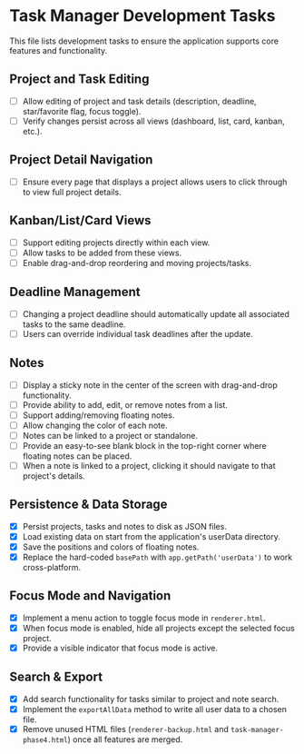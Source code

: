# Task Manager Development Tasks

This file lists development tasks to ensure the application supports core features and functionality.

## Project and Task Editing
- [ ] Allow editing of project and task details (description, deadline, star/favorite flag, focus toggle).
- [ ] Verify changes persist across all views (dashboard, list, card, kanban, etc.).

## Project Detail Navigation
- [ ] Ensure every page that displays a project allows users to click through to view full project details.

## Kanban/List/Card Views
- [ ] Support editing projects directly within each view.
- [ ] Allow tasks to be added from these views.
- [ ] Enable drag-and-drop reordering and moving projects/tasks.

## Deadline Management
- [ ] Changing a project deadline should automatically update all associated tasks to the same deadline.
- [ ] Users can override individual task deadlines after the update.

## Notes
- [ ] Display a sticky note in the center of the screen with drag-and-drop functionality.
- [ ] Provide ability to add, edit, or remove notes from a list.
- [ ] Support adding/removing floating notes.
- [ ] Allow changing the color of each note.
- [ ] Notes can be linked to a project or standalone.
- [ ] Provide an easy-to-see blank block in the top-right corner where floating notes can be placed.
- [ ] When a note is linked to a project, clicking it should navigate to that project's details.

## Persistence & Data Storage
- [x] Persist projects, tasks and notes to disk as JSON files.
- [x] Load existing data on start from the application's userData directory.
- [x] Save the positions and colors of floating notes.
- [x] Replace the hard-coded `basePath` with `app.getPath('userData')` to work cross-platform.

## Focus Mode and Navigation
- [x] Implement a menu action to toggle focus mode in `renderer.html`.
- [x] When focus mode is enabled, hide all projects except the selected focus project.
- [x] Provide a visible indicator that focus mode is active.

## Search & Export
- [x] Add search functionality for tasks similar to project and note search.
- [x] Implement the `exportAllData` method to write all user data to a chosen file.
- [x] Remove unused HTML files (`renderer-backup.html` and `task-manager-phase4.html`) once all features are merged.
